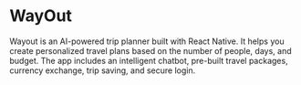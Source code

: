 # WayOut
Wayout is an AI-powered trip planner built with React Native. It helps you create personalized travel plans based on the number of people, days, and budget. The app includes an intelligent chatbot, pre-built travel packages, currency exchange, trip saving, and secure login.

